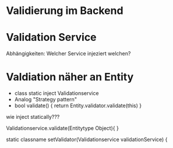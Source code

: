 Validierung im Backend
======================

# Validation Service
Abhängigkeiten: Welcher Service injeziert welchen?


# Valdiation näher an Entity

- class static inject Validationservice
- Analog "Strategy pattern"
- bool validate() {
	return Entity.validator.validate(this)
}

wie inject statically???

Validationservice.validate(Entitytype Object){
}

static classname setValidator(Validationservice validationService) {
 